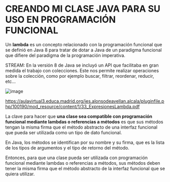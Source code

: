 # CREANDO MI CLASE JAVA PARA SU USO EN PROGRAMACIÓN FUNCIONAL

Un **lambda** es un concepto relacionado con la programación funcional que se definió en Java 8 para tratar de dotar a Java de un paradigma funcional que difiere del paradigma de la programación imperativa.
            
STREAM: En la versión 8 de Java se incluyó un API que facilitaba en gran medida el trabajo con colecciones. 
Este nos permite realizar operaciones sobre la colección, como por ejemplo buscar, filtrar, reordenar, reducir, etc…     

![image](https://user-images.githubusercontent.com/91023374/226623183-7c681637-bb6c-4828-8cad-af7c2677a5c0.png)


https://aulavirtual3.educa.madrid.org/ies.alonsodeavellan.alcala/pluginfile.php/100190/mod_resource/content/1/33_ExpresionesLambda.pdf

La clave para hacer que **una clase sea compatible con programación funcional mediante lambdas o referencias a métodos** es que sus métodos tengan la misma firma que el método abstracto de una interfaz funcional que pueda ser utilizada como un tipo de dato funcional.

En Java, los métodos se identifican por su nombre y su firma, que es la lista de los tipos de argumentos y el tipo de retorno del método. 

Entonces, para que una clase pueda ser utilizada con programación funcional mediante lambdas o referencias a métodos, sus métodos deben tener la misma firma que el método abstracto de la interfaz funcional que se quiera utilizar.


